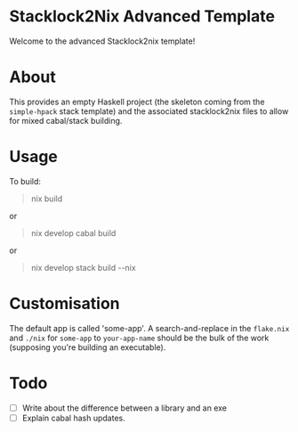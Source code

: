 # Stacklock2Nix Advanced Template

Welcome to the advanced Stacklock2nix template!

# About

This provides an empty Haskell project (the skeleton coming from the
`simple-hpack` stack template) and the associated stacklock2nix
files to allow for mixed cabal/stack building.

# Usage

To build:

> nix build

or

> nix develop
> cabal build

or

> nix develop
> stack build --nix

# Customisation

The default app is called 'some-app'. A search-and-replace in the
`flake.nix` and `./nix` for `some-app` to `your-app-name` should be
the bulk of the work (supposing you're building an executable).

# Todo

- [ ] Write about the difference between a library and an exe
- [ ] Explain cabal hash updates.
